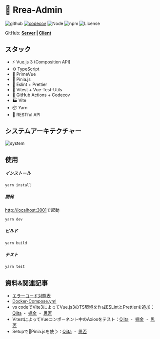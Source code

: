 # 🔵 Rrea-Admin

![github](https://github.com/kensoz/Rrea-admin/actions/workflows/main.yml/badge.svg)  [![codecov](https://codecov.io/gh/kensoz/Rrea-admin/branch/master/graph/badge.svg?token=UNWG7U515R)](https://codecov.io/gh/kensoz/Rrea-admin)  ![Node](https://img.shields.io/badge/Node.js-v18.0.0-fb7185.svg?logo=&style=flat-square)  ![npm](https://img.shields.io/badge/npm-v2.0.0-84CC16.svg?style=flat-square)  ![License](https://img.shields.io/badge/License-MIT-0284C7.svg?logo=&style=flat-square)

<!-- Site（現時点公開停止中）:  **[Client](http://rrea-client.live) | [Admin](http://rrea-admin.live)**  ・   -->
GitHub:   **[Server](https://github.com/kensoz/Rrea-server) | [Client](https://github.com/kensoz/Rrea-client)**

<!--
## Rrea-Admin とは

メンバー情報管理システムの管理者用サイト(Admin)です。  
[APIサーバ(Server)](https://github.com/kensoz/Rrea-server)と[メンバー用サイト(Client)](https://github.com/kensoz/Rrea-client)、管理者用サイト(Admin)にFEとBEを分けている仕組みです。  
JSフレームワークはVue.jsで、UIライブラリはPrimeVueを選定し、構築しました。

<!--
## メイン機能

+ ユーザー認証&権限システム、JWT認証、パスワード暗号化
+ レスポンシブ対応
+ ダークモード、テーマシステム
+ データのCRUD
+ Vitest、Vue-Test-Utilsによる自動テスト、PurgeCSSによる使っていない CSS を削除


## ブラウザ対応

✅：Stable ・  ❌：Not supported

|         | Chrome | Edge | Safari 10+ |  IE  | Firefox |
| :-----: | :----: | :--: | :--------: | :--: | :-----: |
| desktop |   ✅    |  ✅   |     ✅      |  ❌   |    ✅    |
| mobile  |   ✅    |  ✅   |     ✅      |  ❌   |    ✅    |
| tablet  |   ✅    |  ✅   |     ✅      |  ❌   |    ✅    |

-->

## スタック

+ ⚡️ Vue.js 3 (Composition API)
+ ⚙️ TypeScript
+ 🎨 PrimeVue
+ 🍍 Pinia.js
+ 📑 Eslint + Prettier
+ 🔌 Vitest + Vue-Test-Utils
+ 🔩 GitHub Actions + Codecov
+ 🏭 Vite
+ 📦 Yarn
+ 🔺 RESTful API



## システムアーキテクチャー

![system](https://s2.loli.net/2022/07/16/Y7BqVkciA9MCLQZ.jpg)


## 使用

##### インストール

```bash
yarn install
```

##### 開発

[http://localhost:3001](http://localhost:3001)で起動

```bash
yarn dev
```

##### ビルド

```bash
yarn build
```

##### テスト

```bash
yarn test
```



## 資料&関連記事

+ [エラーコード対照表](https://github.com/kensoz/Rrea-server/blob/master/docs/error.md)
+ [Docker-Compose.yml](https://github.com/kensoz/Rrea-server/blob/master/docs/docker-compose.yml)
+ vs codeでVite3によってVue.js3のTS環境を作成ESLintとPrettierを追加：[Qiita](https://qiita.com/kensoz/items/053c7103cd073d09f81e) ・  [掘金](https://juejin.cn/post/7129689902077181960) ・  [思否](https://segmentfault.com/a/1190000042289142)
+ VitestによってVueコンポーネント中のAxiosをテスト：[Qiita](https://qiita.com/kensoz/items/cd5bcd644d8ac3fd6774) ・  [掘金](https://juejin.cn/post/7130069579182637087) ・  [思否](https://segmentfault.com/a/1190000042295748)
+ Setupで🍍Pinia.jsを使う：[Qiita](https://qiita.com/kensoz/items/f1d4204f218651d2b6f9) ・  [思否](https://segmentfault.com/a/1190000042290316)
